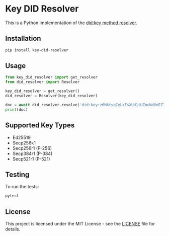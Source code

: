 # Key DID Resolver

This is a Python implementation of the [did:key method resolver](https://w3c-ccg.github.io/did-method-key/).

## Installation

```bash
pip install key-did-resolver
```

## Usage

```python
from key_did_resolver import get_resolver
from did_resolver import Resolver

key_did_resolver = get_resolver()
did_resolver = Resolver(key_did_resolver)

doc = await did_resolver.resolve('did:key:z6MktvqCyLxTsXUH1tUZncNdVeEZ7hNh7npPRbUU27GTrYb8')
print(doc)
```

## Supported Key Types

- Ed25519
- Secp256k1
- Secp256r1 (P-256)
- Secp384r1 (P-384)
- Secp521r1 (P-521)

## Testing

To run the tests:

```bash
pytest
```

## License

This project is licensed under the MIT License - see the [LICENSE](LICENSE) file for details.